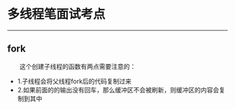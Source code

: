 # 多线程笔面试考点
***

## fork
&ensp;&ensp;&ensp;&ensp;这个创建子线程的函数有两点需要注意的：

- 1.子线程会将父线程fork后的代码复制过来
- 2.如果前面的的输出没有回车，那么缓冲区不会被刷新，则缓冲区的内容会复制到其中